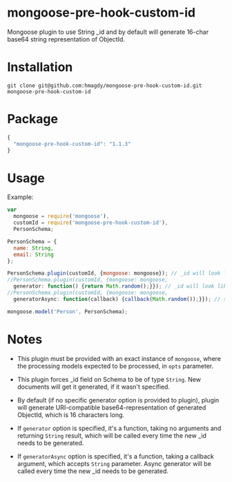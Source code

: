 # mongoose-pre-hook-custom-id
Mongoose plugin to use String _id and by default will generate 16-char base64 string representation of ObjectId.

# Installation
```shell
git clone git@github.com:hmagdy/mongoose-pre-hook-custom-id.git mongoose-pre-hook-custom-id
```

# Package
```js
{
  "mongoose-pre-hook-custom-id": "1.1.3"
}
```

# Usage

Example:

```js
var
  mongoose = require('mongoose'),
  customId = require('mongoose-pre-hook-custom-id'),
  PersonSchema;

PersonSchema = {
  name: String,
  email: String
};

PersonSchema.plugin(customId, {mongoose: mongoose}); // _id will look like 'VQvnBImPTGAoqeVY'
//PersonSchema.plugin(customId, {mongoose: mongoose,
  generator: function() {return Math.random();}}); // _id will look like '0.45921047893352807'
//PersonSchema.plugin(customId, {mongoose: mongoose,
  generatorAsync: function(callback) {callback(Math.random());}}); // same as above, but using async generator

mongoose.model('Person', PersonSchema);
```

# Notes

* This plugin must be provided with an exact instance of `mongoose`, where the processing models expected to be processed, in `opts` parameter.

* This plugin forces _id field on Schema to be of type `String`. New documents will get it generated, if it wasn't specified.

* By default (if no specific generator option is provided to plugin), plugin will generate URI-compatible base64-representation of generated ObjectId, which is 16 characters long.

* If `generator` option is specified, it's a function, taking no arguments and returning `String` result, which will be called every time the new _id needs to be generated.

* If `generatorAsync` option is specified, it's a function, taking a callback argument, which accepts `String` parameter. Async generator will be called every time the new _id needs to be generated.

